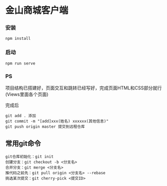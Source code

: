 # 金山商城客户端

### 安装

```
npm install
```

### 启动
```
npm run serve
```

### PS

项目结构已搭建好，页面交互和跳转已经写好，完成页面HTML和CSS部分就行(Views里面各个页面)

完成后

```
git add . 添加
git commit -m "[add]xxx(姓名) xxxxxx(其他信息)"
git push origin master 提交到远程仓库
```



## 常用git命令

```
git仓库初始化：git init
创建分支：git checkout -b <分支名>
合并分支：git merge <分支名>
推代码之前先：git pull origin <分支名> --rebase
挑选某次提交：git cherry-pick <提交ID>
```

